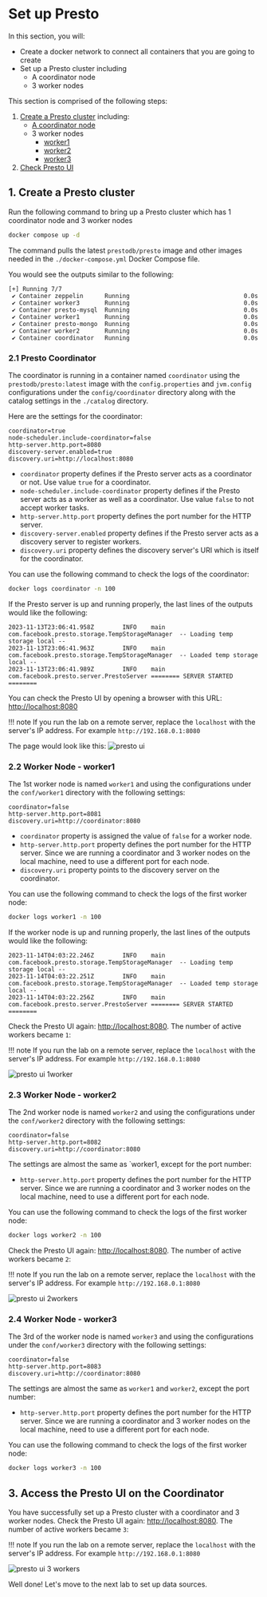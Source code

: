 # Set up Presto

In this section, you will:
- Create a docker network to connect all containers that you are going to create
- Set up a Presto cluster including
  - A coordinator node
  - 3 worker nodes

This section is comprised of the following steps:

1. [Create a Presto cluster](#1-create-a-presto-cluster) including:
     - [A coordinator node](#21-presto-coordinator)
     - 3 worker nodes
         - [worker1](#22-worker-node-worker1)
         - [worker2](#23-worker-node-worker2)
         - [worker3](#24-worker-node-worker3)
1. [Check Presto UI](#3-access-the-presto-ui-on-the-coordinator)

## 1. Create a Presto cluster
Run the following command to bring up a Presto cluster which has 1 coordinator node and 3 worker nodes
```sh
docker compose up -d
```
The command pulls the latest `prestodb/presto` image and other images needed in the `./docker-compose.yml` Docker Compose file.

You would see the outputs similar to the following:
```
[+] Running 7/7
 ✔ Container zeppelin      Running                                0.0s
 ✔ Container worker3       Running                                0.0s
 ✔ Container presto-mysql  Running                                0.0s
 ✔ Container worker1       Running                                0.0s
 ✔ Container presto-mongo  Running                                0.0s
 ✔ Container worker2       Running                                0.0s
 ✔ Container coordinator   Running                                0.0s
```

### 2.1 Presto Coordinator
The coordinator is running in a container named `coordinator` using the `prestodb/presto:latest` image with the `config.properties` and `jvm.config` configurations under the `config/coordinator` directory along with the catalog settings in the `./catalog` directory.

Here are the settings for the coordinator:
```text
coordinator=true
node-scheduler.include-coordinator=false
http-server.http.port=8080
discovery-server.enabled=true
discovery.uri=http://localhost:8080
```

- `coordinator` property defines if the Presto server acts as a coordinator or not. Use value `true` for a coordinator.
- `node-scheduler.include-coordinator` property defines if the Presto server acts as a worker as well as a coordinator. Use value `false`
    to not accept worker tasks.
- `http-server.http.port` property defines the port number for the HTTP server.
- `discovery-server.enabled` property defines if the Presto server acts as a discovery server to register workers.
- `discovery.uri` property defines the discovery server's URI which is itself for the coordinator.

You can use the following command to check the logs of the coordinator:
```sh
docker logs coordinator -n 100
```

If the Presto server is up and running properly, the last lines of the outputs would like the following:
```
2023-11-13T23:06:41.958Z        INFO    main    com.facebook.presto.storage.TempStorageManager  -- Loading temp storage local --
2023-11-13T23:06:41.963Z        INFO    main    com.facebook.presto.storage.TempStorageManager  -- Loaded temp storage local --
2023-11-13T23:06:41.989Z        INFO    main    com.facebook.presto.server.PrestoServer ======== SERVER STARTED ========
```

You can check the Presto UI by opening a browser with this URL: [http://localhost:8080](http://localhost:8080)

!!! note
    If you run the lab on a remote server, replace the `localhost` with the server's IP address.
    For example `http://192.168.0.1:8080`

The page would look like this:
![presto ui](../images/presto-ui.png)


### 2.2 Worker Node - worker1
The 1st worker node is named `worker1` and using the configurations under the `conf/worker1` directory with the following settings:

```
coordinator=false
http-server.http.port=8081
discovery.uri=http://coordinator:8080
```

- `coordinator` property is assigned the value of `false` for a worker node.
- `http-server.http.port` property defines the port number for the HTTP server. Since we are running a coordinator and 3 worker nodes on
    the local machine, need to use a different port for each node.
- `discovery.uri` property points to the discovery server on the coordinator.

You can use the following command to check the logs of the first worker node:
```sh
docker logs worker1 -n 100
```

If the worker node is up and running properly, the last lines of the outputs would like the following:
```
2023-11-14T04:03:22.246Z        INFO    main    com.facebook.presto.storage.TempStorageManager  -- Loading temp storage local --
2023-11-14T04:03:22.251Z        INFO    main    com.facebook.presto.storage.TempStorageManager  -- Loaded temp storage local --
2023-11-14T04:03:22.256Z        INFO    main    com.facebook.presto.server.PrestoServer ======== SERVER STARTED ========
```

Check the Presto UI again: [http://localhost:8080](http://localhost:8080). The number of active workers became `1`:

!!! note
    If you run the lab on a remote server, replace the `localhost` with the server's IP address.
    For example `http://192.168.0.1:8080`

![presto ui 1worker](../images/presto-ui-1worker.png)

### 2.3 Worker Node - worker2
The 2nd worker node is named `worker2` and using the configurations under the `conf/worker2` directory with the following settings:

```
coordinator=false
http-server.http.port=8082
discovery.uri=http://coordinator:8080
```

The settings are almost the same as `worker1, except for the port number:

- `http-server.http.port` property defines the port number for the HTTP server. Since we are running a coordinator and 3 worker nodes on
    the local machine, need to use a different port for each node.


You can use the following command to check the logs of the first worker node:
```sh
docker logs worker2 -n 100
```

Check the Presto UI again: [http://localhost:8080](http://localhost:8080). The number of active workers became `2`:

!!! note
    If you run the lab on a remote server, replace the `localhost` with the server's IP address.
    For example `http://192.168.0.1:8080`

![presto ui 2workers](../images/presto-ui-2workers.png)

### 2.4 Worker Node - worker3
The 3rd of the worker node is named `worker3` and using the configurations under the `conf/worker3` directory with the following settings:

```
coordinator=false
http-server.http.port=8083
discovery.uri=http://coordinator:8080
```

The settings are almost the same as `worker1` and `worker2`, except the port number:

- `http-server.http.port` property defines the port number for the HTTP server. Since we are running a coordinator and 3 worker nodes on
    the local machine, need to use a different port for each node.


You can use the following command to check the logs of the first worker node:
```sh
docker logs worker3 -n 100
```

## 3. Access the Presto UI on the Coordinator

You have successfully set up a Presto cluster with a coordinator and 3 worker nodes. Check the Presto UI again:
[http://localhost:8080](http://localhost:8080).  The number of active workers became `3`:

!!! note
    If you run the lab on a remote server, replace the `localhost` with the server's IP address.
    For example `http://192.168.0.1:8080`

![presto ui 3 workers](../images/presto-ui-3workers.png)

Well done! Let's move to the next lab to set up data sources.

